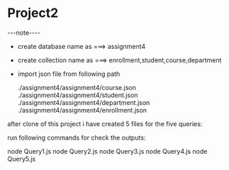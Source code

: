 # Project2


---note----


- create database name as ===>  assignment4
- create collection name as ===> enrollment,student,course,department
- import json file from following path 


	./assignment4/assignment4/course.json
 	./assignment4/assignment4/student.json
	./assignment4/assignment4/department.json
 	./assignment4/assignment4/enrollment.json


after clone of this project i have created 5 files for the five queries:


run following commands for check the outputs:

node Query1.js
node Query2.js
node Query3.js
node Query4.js
node Query5.js
